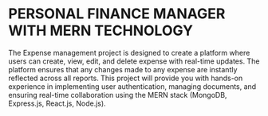 # PERSONAL FINANCE MANAGER WITH MERN TECHNOLOGY
The Expense management project is designed to create a platform where users can create, view, edit, and delete expense with real-time updates. The platform ensures that any changes made to any expense are instantly reflected across all reports. This project will provide you with hands-on experience in implementing user authentication, managing documents, and ensuring real-time collaboration using the MERN stack (MongoDB, Express.js, React.js, Node.js).
